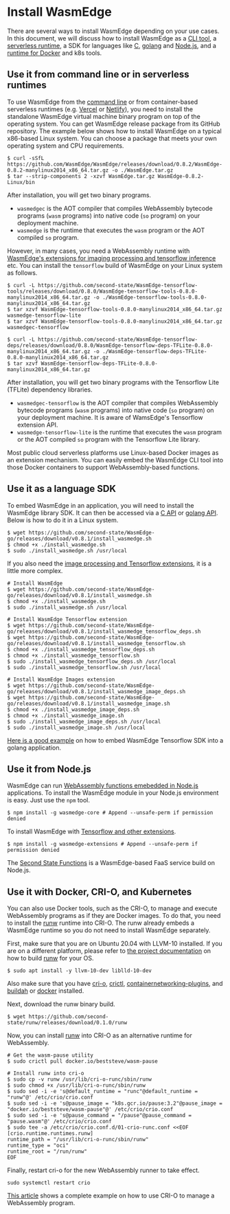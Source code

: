 # Install WasmEdge

There are several ways to install WasmEdge depending on your use cases. In this document, we will discuss how to install WasmEdge as a [CLI tool](run.md), a [serverless runtime](https://github.com/second-state/vercel-wasm-runtime), a SDK for languages like [C](c_api.md), [golang](https://www.secondstate.io/articles/extend-golang-app-with-webassembly-rust/) and [Node.js](https://www.secondstate.io/articles/getting-started-with-rust-function/), and a [runtime for Docker](https://www.secondstate.io/articles/manage-webassembly-apps-in-wasmedge-using-docker-tools/) and k8s tools.

## Use it from command line or in serverless runtimes

To use WasmEdge from the [command line](run.md) or from container-based serverless runtimes (e.g. [Vercel](https://github.com/second-state/vercel-wasm-runtime) or [Netlify](https://github.com/second-state/netlify-wasm-runtime)), you need to install the standalone WasmEdge virtual machine binary program on top of the operating system. You can get WasmEdge release package from its GitHub repository. The example below shows how to install WasmEdge on a typical x86-based Linux system. You can choose a package that meets your own operating system and CPU requirements.

```
$ curl -sSfL https://github.com/WasmEdge/WasmEdge/releases/download/0.8.2/WasmEdge-0.8.2-manylinux2014_x86_64.tar.gz -o ./WasmEdge.tar.gz
$ tar --strip-components 2 -xzvf WasmEdge.tar.gz WasmEdge-0.8.2-Linux/bin
```

After installation, you will get two binary programs.

* `wasmedgec` is the AOT compiler that compiles WebAssembly bytecode programs (`wasm` programs) into native code (`so` program) on your deployment machine.
* `wasmedge` is the runtime that executes the `wasm` program or the AOT compiled `so` program.

However, in many cases, you need a WebAssembly runtime with [WasmEdge's extensions for imaging processing and tensorflow inference](https://www.secondstate.io/articles/wasi-tensorflow/) etc. You can install the `tensorflow` build of WasmEdge on your Linux system as follows.

```
$ curl -L https://github.com/second-state/WasmEdge-tensorflow-tools/releases/download/0.8.0/WasmEdge-tensorflow-tools-0.8.0-manylinux2014_x86_64.tar.gz -o ./WasmEdge-tensorflow-tools-0.8.0-manylinux2014_x86_64.tar.gz
$ tar xzvf WasmEdge-tensorflow-tools-0.8.0-manylinux2014_x86_64.tar.gz wasmedge-tensorflow-lite
$ tar xzvf WasmEdge-tensorflow-tools-0.8.0-manylinux2014_x86_64.tar.gz wasmedgec-tensorflow

$ curl -L https://github.com/second-state/WasmEdge-tensorflow-deps/releases/download/0.8.0/WasmEdge-tensorflow-deps-TFLite-0.8.0-manylinux2014_x86_64.tar.gz -o ./WasmEdge-tensorflow-deps-TFLite-0.8.0-manylinux2014_x86_64.tar.gz
$ tar xzvf WasmEdge-tensorflow-deps-TFLite-0.8.0-manylinux2014_x86_64.tar.gz
```

After installation, you will get two binary programs with the Tensorflow Lite (TFLite) dependency libraries.

* `wasmedgec-tensorflow` is the AOT compiler that compiles WebAssembly bytecode programs (`wasm` programs) into native code (`so` program) on your deployment machine. It is aware of WamsEdge's Tensorflow extension API.
* `wasmedge-tensorflow-lite` is the runtime that executes the `wasm` program or the AOT compiled `so` program with the Tensorflow Lite library.

Most public cloud serverless platforms use Linux-based Docker images as an extension mechanism. You can easily embed the WasmEdge CLI tool into those Docker containers to support WebAssembly-based functions.

## Use it as a language SDK

To embed WasmEdge in an application, you will need to install the WasmEdge library SDK. It can then be accessed via a [C API](c_api.md) or [golang API](https://www.secondstate.io/articles/extend-golang-app-with-webassembly-rust/). Below is how to do it in a Linux system.

```
$ wget https://github.com/second-state/WasmEdge-go/releases/download/v0.8.1/install_wasmedge.sh
$ chmod +x ./install_wasmedge.sh
$ sudo ./install_wasmedge.sh /usr/local
```

If you also need the [image processing and Tensorflow extensions](https://www.secondstate.io/articles/wasi-tensorflow/), it is a little more complex.

```
# Install WasmEdge 
$ wget https://github.com/second-state/WasmEdge-go/releases/download/v0.8.1/install_wasmedge.sh
$ chmod +x ./install_wasmedge.sh
$ sudo ./install_wasmedge.sh /usr/local

# Install WasmEdge Tensorflow extension
$ wget https://github.com/second-state/WasmEdge-go/releases/download/v0.8.1/install_wasmedge_tensorflow_deps.sh
$ wget https://github.com/second-state/WasmEdge-go/releases/download/v0.8.1/install_wasmedge_tensorflow.sh
$ chmod +x ./install_wasmedge_tensorflow_deps.sh
$ chmod +x ./install_wasmedge_tensorflow.sh
$ sudo ./install_wasmedge_tensorflow_deps.sh /usr/local
$ sudo ./install_wasmedge_tensorflow.sh /usr/local

# Install WasmEdge Images extension
$ wget https://github.com/second-state/WasmEdge-go/releases/download/v0.8.1/install_wasmedge_image_deps.sh
$ wget https://github.com/second-state/WasmEdge-go/releases/download/v0.8.1/install_wasmedge_image.sh
$ chmod +x ./install_wasmedge_image_deps.sh
$ chmod +x ./install_wasmedge_image.sh
$ sudo ./install_wasmedge_image_deps.sh /usr/local
$ sudo ./install_wasmedge_image.sh /usr/local
```

[Here is a good example](https://www.secondstate.io/articles/yomo-wasmedge-real-time-data-streams/) on how to embed WasmEdge Tensorflow SDK into a golang application.

## Use it from Node.js

WasmEdge can run [WebAssembly functions emebedded in Node.js](https://www.secondstate.io/articles/getting-started-with-rust-function/) applications. To install the WasmEdge module in your Node.js environment is easy. Just use the `npm` tool.

```
$ npm install -g wasmedge-core # Append --unsafe-perm if permission denied
```

To install WasmEdge with [Tensorflow and other extensions](https://www.secondstate.io/articles/wasi-tensorflow/).

```
$ npm install -g wasmedge-extensions # Append --unsafe-perm if permission denied
```

The [Second State Functions](https://www.secondstate.io/faas/) is a WasmEdge-based FaaS service build on Node.js.

## Use it with Docker, CRI-O, and Kubernetes

You can also use Docker tools, such as the CRI-O, to manage and execute WebAssembly programs as if they are Docker images. To do that, you need to install the [runw](https://github.com/second-state/runw) runtime into CRI-O. The runw already embeds a WasmEdge runtime so you do not need to install WasmEdge separately.

First, make sure that you are on Ubuntu 20.04 with LLVM-10 installed. If you are on a different platform, please refer to [the project documentation](https://github.com/second-state/runw#build-from-source) on how to build [runw](https://github.com/second-state/runw) for your OS.

```
$ sudo apt install -y llvm-10-dev liblld-10-dev
```

Also make sure that you have [cri-o](https://cri-o.io/), [crictl](https://github.com/kubernetes-sigs/cri-tools), [containernetworking-plugins](https://github.com/containernetworking/plugins), and [buildah](https://github.com/containers/buildah) or [docker](https://github.com/docker/cli) installed.

Next, download the runw binary build.

```
$ wget https://github.com/second-state/runw/releases/download/0.1.0/runw
```

Now, you can install [runw](https://github.com/second-state/runw) into CRI-O as an alternative runtime for WebAssembly.

```
# Get the wasm-pause utility
$ sudo crictl pull docker.io/beststeve/wasm-pause

# Install runw into cri-o
$ sudo cp -v runw /usr/lib/cri-o-runc/sbin/runw
$ sudo chmod +x /usr/lib/cri-o-runc/sbin/runw
$ sudo sed -i -e 's@default_runtime = "runc"@default_runtime = "runw"@' /etc/crio/crio.conf
$ sudo sed -i -e 's@pause_image = "k8s.gcr.io/pause:3.2"@pause_image = "docker.io/beststeve/wasm-pause"@' /etc/crio/crio.conf
$ sudo sed -i -e 's@pause_command = "/pause"@pause_command = "pause.wasm"@' /etc/crio/crio.conf
$ sudo tee -a /etc/crio/crio.conf.d/01-crio-runc.conf <<EOF
[crio.runtime.runtimes.runw]
runtime_path = "/usr/lib/cri-o-runc/sbin/runw"
runtime_type = "oci"
runtime_root = "/run/runw"
EOF
```

Finally, restart cri-o for the new WebAssembly runner to take effect.

```
sudo systemctl restart crio
```

[This article](https://www.secondstate.io/articles/manage-webassembly-apps-in-wasmedge-using-docker-tools/) shows a complete example on how to use CRI-O to manage a WebAssembly program.


